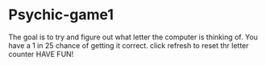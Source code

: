 # Psychic-game1

The goal is to try and figure out what letter the computer is thinking of. 
You have a 1 in 25 chance of getting it correct.
click refresh to reset thr letter counter
HAVE FUN!
